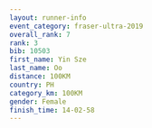 ```yaml
---
layout: runner-info 
event_category: fraser-ultra-2019 
overall_rank: 7
rank: 3
bib: 10503
first_name: Yin Sze
last_name: Oo
distance: 100KM
country: PH
category_km: 100KM
gender: Female
finish_time: 14-02-58
---
```


